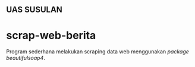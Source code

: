 ## UAS SUSULAN
# scrap-web-berita
Program sederhana melakukan scraping data web menggunakan _package beautifulsoap4_.
